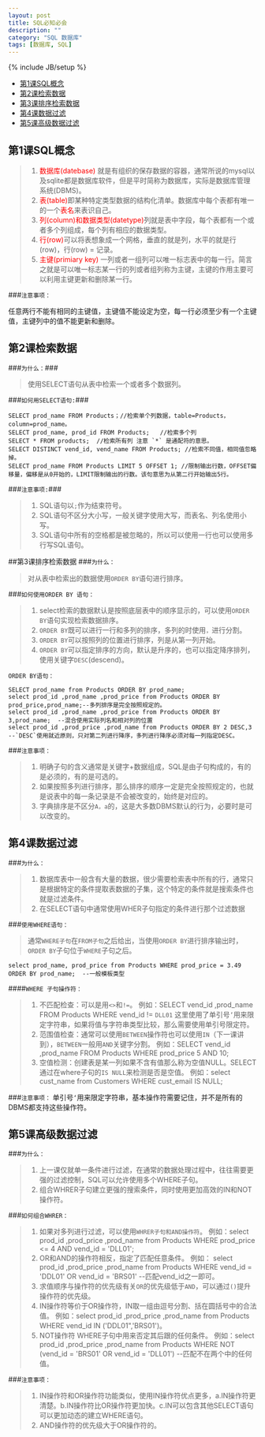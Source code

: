 ```yaml
---
layout: post
title: SQL必知必会
description: ""
category: "SQL 数据库"
tags: [数据库, SQL]
---
```

{% include JB/setup %}

* [第1课SQL概念](#SQL概念)
* [第2课检索数据](#检索数据)
* [第3课排序检索数据](#排序检索数据)
* [第4课数据过滤](#数据过滤)
* [第5课高级数据过滤](#高级数据过滤)

## <span id="SQL概念">第1课SQL概念</span>

>1. <font color = red > 数据库(datebase) </font>就是有组织的保存数据的容器，通常所说的mysql以及sqlite都是数据库软件，但是平时简称为数据库，实际是数据库管理系统(DBMS)。
>2. <font color = red>表(table)</font>即某种特定类型数据的结构化清单。数据库中每个表都有唯一的一个<font color = red >表名</font>来表识自己。
>3. <font color = red> 列(column)和数据类型(datetype)</font>列就是表中字段，每个表都有一个或者多个列组成，每个列有相应的数据类型。
>4. <font color = red> 行(row)</font>可以将表想象成一个网格，垂直的就是列，水平的就是行(row)，行(row) = 记录。
>5. <font color=red>主键(primiary key)</font> 一列或者一组列可以唯一标志表中的每一行。简言之就是可以唯一标志某一行的列或者组列称为主键，主键的作用主要可以利用主键更新和删除某一行。

###`注意事项：`

任意两行不能有相同的主键值，主键值不能设定为空，每一行必须至少有一个主键值，主键列中的值不能更新和删除。
## <span id="检索数据">第2课检索数据</span>
###`为什么：`###

>使用SELECT语句从表中检索一个或者多个数据列。

###`如何用SELECT语句:`###

    SELECT prod_name FROM Products；//检索单个列数据，table=Products，column=prod_name。
    SELECT prod_name, prod_id FROM Products;   //检索多个列
    SELECT * FROM products;  //检索所有列 注意 `*` 是通配符的意思。
    SELECT DISTINCT vend_id, vend_name FROM Products; //检索不同值，相同值忽略掉。
    SELECT prod_name FROM Products LIMIT 5 OFFSET 1; //限制输出行数，OFFSET偏移量，偏移是从0开始的，LIMIT限制输出的行数。该句意思为从第二行开始输出5行。

###`注意事项:`###
>1. SQL语句以`;`作为结束符号。
>2. SQL语句不区分大小写，一般关键字使用大写，而表名、列名使用小写。
>3. SQL语句中所有的空格都是被忽略的，所以可以使用一行也可以使用多行写SQL语句。

##<span id="排序检索数据">第3课排序检索数据</span>
###`为什么：`
> 对从表中检索出的数据使用`ORDER BY`语句进行排序。

###`如何使用ORDER BY 语句：`

>1. select检索的数据默认是按照底层表中的顺序显示的，可以使用`ORDER BY`语句实现检索数据排序。
>2. `ORDER BY`既可以进行一行和多列的排序，多列的时使用`，`进行分割。
>3. `ORDER BY`可以按照列的位置进行排序，列是从第一列开始。
>4. `ORDER BY`可以指定排序的方向，默认是升序的，也可以指定降序排列，使用关键字`DESC`(descend)。

`ORDER BY语句：`

    SELECT prod_name from Products ORDER BY prod_name;
    select prod_id ,prod_name ,prod_price from Products ORDER BY prod_price,prod_name;--多列排序是完全按照规定的。
    select prod_id ,prod_name ,prod_price from Products ORDER BY 3,prod_name;  --混合使用实际列名和相对列的位置
    select prod_id ,prod_price ,prod_name from Products ORDER BY 2 DESC,3 --`DESC`使用就近原则，只对第二列进行降序，多列进行降序必须对每一列指定DESC。

###`注意事项：`
>1. 明确子句的含义通常是关键字+数据组成，SQL是由子句构成的，有的是必须的，有的是可选的。
>2. 如果按照多列进行排序，那么排序的顺序一定是完全按照规定的，也就是说表中的每一条记录是不会被改变的，始终是对应的。
>3. 字典排序是不区分`A，a`的，这是大多数DBMS默认的行为，必要时是可以改变的。

## <span id="数据过滤">第4课数据过滤</span>

###`为什么：`
> 1. 数据库表中一般含有大量的数据，很少需要检索表中所有的行，通常只是根据特定的条件提取表数据的子集，这个特定的条件就是搜索条件也就是过滤条件。
> 2. 在SELECT语句中通常使用WHER子句指定的条件进行那个过滤数据

###`使用WHERE语句：`
> 通常`WHERE子句`在`FROM子句`之后给出，当使用`ORDER BY`进行排序输出时，`ORDER BY`子句位于`WHERE`子句之后。

    select prod_name, prod_price from Products WHERE prod_price = 3.49 ORDER BY prod_name;  --一般模板类型

####`WHERE 子句操作符：`

>1. 不匹配检查：可以是用`<>`和`!=`。
例如：SELECT vend_id ,prod_name FROM Products WHERE vend_id != `DLL01` 
这里使用了单引号`’`用来限定字符串，如果将值与字符串类型比较，那么需要使用单引号限定符。
>2. 范围值检查：通常可以使用`BETWEEN`操作符也可以使用`IN`（下一课讲到），`BETWEEN`一般用`AND`关键字分割。
例如：SELECT vend_id ,prod_name FROM Products WHERE prod_price 5 AND 10;
>3. 空值检测：创建表是某一列如果不含有值那么称为空值NULL。SELECT通过在where子句的`IS NULL`来检测是否是空值。
例如：select cust_name from Customers WHERE cust_email IS NULL;

###`注意事项：`
    单引号`‘`用来限定字符串，基本操作符需要记住，并不是所有的DBMS都支持这些操作符。

## <span id="高级数据过滤">第5课高级数据过滤</span>

###`为什么：`
>1. 上一课仅就单一条件进行过滤，在通常的数据处理过程中，往往需要更强的过滤控制，SQL可以允许使用多个WHERE子句。
>2. 组合WHRER子句建立更强的搜索条件，同时使用更加高效的IN和NOT操作符。

###`如何组合WHRER：`

>1. 如果对多列进行过滤，可以使用`WHRER子句和AND操作符`。
例如：select prod_id ,prod_price ,prod_name from Products WHERE prod_price <= 4 AND vend_id = 'DLL01';
>2. OR和AND的操作符相反，指定了匹配任意条件。
例如： select prod_id ,prod_price ,prod_name from Products WHERE vend_id = 'DDL01' OR vend_id = 'BRS01'  --匹配vend_id之一即可。
>3. 求值顺序与操作符的优先级有关`OR`的优先级低于`AND`，可以通过`()`提升操作符的优先级。
>4. IN操作符等价于OR操作符，IN取一组由逗号分割、括在圆括号中的合法值。
例如：select prod_id ,prod_price ,prod_name from Products WHERE vend_id IN ('DDL01",'BRS01')。
>5. NOT操作符 WHERE子句中用来否定其后跟的任何条件。
例如：select prod_id ,prod_price ,prod_name from Products WHERE NOT (vend_id = 'BRS01' OR vend_id = 'DLL01') --匹配不在两个中的任何值。

###`注意事项：`

>1. IN操作符和OR操作符功能类似，使用IN操作符优点更多，a.IN操作符更清楚。b.IN操作符比OR操作符更加快。c.IN可以包含其他SELECT语句可以更加动态的建立WHERE语句。
>2. AND操作符的优先级大于OR操作符的。






